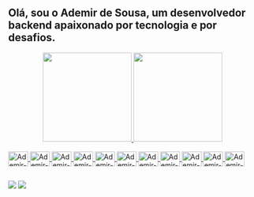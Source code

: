 ## Olá, sou o Ademir de Sousa, um desenvolvedor backend apaixonado por tecnologia e por desafios.

<div align="center">
  <a href="https://github.com/AdemirDeSousa">
  <img height="180em" src="https://github-readme-stats.vercel.app/api?username=AdemirDeSousa&show_icons=true&theme=dark&include_all_commits=true&count_private=true"/>
  <img height="180em" src="https://github-readme-stats.vercel.app/api/top-langs/?username=AdemirDeSousa&layout=compact&langs_count=7&theme=dark"/>
</div>

<div style="display: inline_block"><br>
  <img align="center" alt="Ademir-PHP" height="30" width="40" src="https://cdn.jsdelivr.net/gh/devicons/devicon/icons/php/php-original.svg">
  <img align="center" alt="Ademir-Laravel" height="30" width="40" src="https://cdn.jsdelivr.net/gh/devicons/devicon/icons/laravel/laravel-plain-wordmark.svg">
  <img align="center" alt="Ademir-Docker" height="30" width="40" src="https://cdn.jsdelivr.net/gh/devicons/devicon/icons/docker/docker-original.svg">
  <img align="center" alt="Ademir-AWS" height="30" width="40" src="https://cdn.jsdelivr.net/gh/devicons/devicon/icons/amazonwebservices/amazonwebservices-plain-wordmark.svg">
  <img align="center" alt="Ademir-Mysql" height="30" width="40" src="https://cdn.jsdelivr.net/gh/devicons/devicon/icons/mysql/mysql-original-wordmark.svg">
  <img align="center" alt="Ademir-Postgres" height="30" width="40" src="https://cdn.jsdelivr.net/gh/devicons/devicon/icons/postgresql/postgresql-original.svg">
    <img align="center" alt="Ademir-TypeScript" height="30" width="40" src="https://cdn.jsdelivr.net/gh/devicons/devicon/icons/typescript/typescript-original.svg">
  <img align="center" alt="Ademir-NestJS" height="30" width="40" src="https://cdn.jsdelivr.net/gh/devicons/devicon/icons/nestjs/nestjs-plain.svg">
  <img align="center" alt="Ademir-NodeJS" height="30" width="40" src="https://cdn.jsdelivr.net/gh/devicons/devicon/icons/nodejs/nodejs-original.svg">
    <img align="center" alt="Ademir-Java" height="30" width="40" src="https://cdn.jsdelivr.net/gh/devicons/devicon/icons/java/java-original.svg">
      <img align="center" alt="Ademir-SpringBoot" height="30" width="40" src="https://cdn.jsdelivr.net/gh/devicons/devicon/icons/spring/spring-original.svg">

  
  ##
 
<div> 
  <a href = "mailto:ademir.sousaqj@gmail.com"><img src="https://img.shields.io/badge/-Gmail-%23333?style=for-the-badge&logo=gmail&logoColor=white" target="_blank"></a>
  <a href="https://www.linkedin.com/in/ademirdesousa/" target="_blank"><img src="https://img.shields.io/badge/-LinkedIn-%230077B5?style=for-the-badge&logo=linkedin&logoColor=white" target="_blank"></a> 
 
</div>
